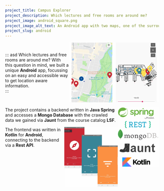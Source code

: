```yaml
---
project_title: Campus Explorer
project_description: Which lectures and free rooms are around me?
project_image: android_square.png
project_image_alt_text: An Android app with two maps, one of the surrounding buildings and one of the selected building.
project_slug: android
---
```


<!-- <img style="float: right;" src="whatever.jpg"> -->

<img src="../static/img/android_square.png" alt="project image" style="float:right;height:14em" >

&nbsp;

<!-- <div style="clear: right"> -->
::: asd
    Which lectures and free rooms are around me? With this question in mind, we built a unique **Android** app, focussing on an easy and accessible way to get location aware information.  
:::
<!-- </div>     -->

&nbsp;

<img src="../static/img/android_stack.png" alt="project image" style="float:right;height:14em" >

The project contains a backend written in **Java Spring** and accesses a **Mongo Database** with the crawled data we gained via **Jaunt** from the course catalog **LSF**.

<img src="../static/img/android_intro.png" alt="project image" style="float:right;height:14em" >

The frontend was written in **Kotlin** for **Android**, connecting to the backend via a **Rest API**.
